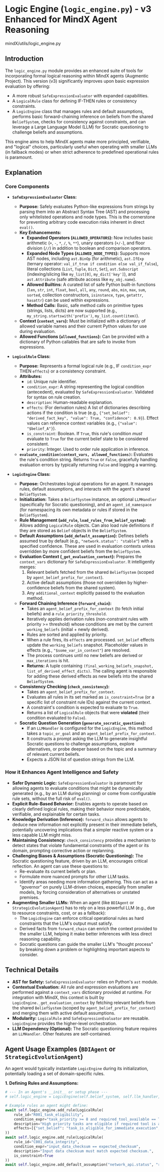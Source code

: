 # Logic Engine (`logic_engine.py`) - v3 Enhanced for MindX Agent Reasoning
mindX/utils/logic_engine.py

## Introduction

The `logic_engine.py` module provides an enhanced suite of tools for incorporating formal logical reasoning within MindX agents (Augmentic Project). This version (v3) significantly improves upon basic expression evaluation by offering:

-   A more robust `SafeExpressionEvaluator` with expanded capabilities.
-   A `LogicalRule` class for defining IF-THEN rules or consistency constraints.
-   A `LogicEngine` class that manages rules and default assumptions, performs basic forward-chaining inference on beliefs from the shared `BeliefSystem`, checks for consistency against constraints, and can leverage a Large Language Model (LLM) for Socratic questioning to challenge beliefs and assumptions.

This engine aims to help MindX agents make more principled, verifiable, and "logical" choices, particularly useful when operating with smaller LLMs (in fallback modes) or when strict adherence to predefined operational rules is paramount.

## Explanation

### Core Components

-   **`SafeExpressionEvaluator` Class:**
    -   **Purpose:** Safely evaluates Python-like expressions from strings by parsing them into an Abstract Syntax Tree (AST) and processing only whitelisted operations and node types. This is the cornerstone for preventing arbitrary code execution risks inherent in direct `eval()`.
    -   **Key Enhancements:**
        *   **Expanded Operators (`ALLOWED_OPERATORS`):** Now includes basic arithmetic (`+`, `-`, `*`, `/`, `%`, `**`), unary operators (`+/-`), and floor division (`//`) in addition to boolean and comparison operators.
        *   **Expanded Node Types (`ALLOWED_NODE_TYPES`):** Supports more AST nodes, including `ast.BinOp` (for arithmetic), `ast.IfExp` (ternary operator: `val_if_true if condition else val_if_false`), literal collections (`List`, `Tuple`, `Dict`, `Set`), `ast.Subscript` (indexing/slicing like `my_list[0]`, `my_dict['key']`), and `ast.Attribute` (safe attribute access like `my_obj.name`).
        *   **Allowed Builtins:** A curated list of safe Python built-in functions (`len`, `str`, `int`, `float`, `bool`, `all`, `any`, `round`, `abs`, `min`, `max`, `sum`, `sorted`, collection constructors, `isinstance`, `type`, `getattr`, `hasattr`) can be used within expressions.
        *   **Method Calls:** Basic, safe method calls on primitive types (strings, lists, dicts) are now supported (e.g., `my_string.startswith('prefix')`, `my_list.count(item)`).
    -   **Context (`context_vars`):** Must be initialized with a dictionary of allowed variable names and their current Python values for use during evaluation.
    -   **Allowed Functions (`allowed_functions`):** Can be provided with a dictionary of Python callables that are safe to invoke from expressions.

-   **`LogicalRule` Class:**
    -   **Purpose:** Represents a formal logical rule (e.g., IF `condition_expr` THEN `effects`) or a consistency constraint.
    -   **Attributes:**
        -   `id`: Unique rule identifier.
        -   `condition_expr`: A string representing the logical condition (antecedent), evaluated by `SafeExpressionEvaluator`. Validated for syntax on rule creation.
        -   `description`: Human-readable explanation.
        -   `effects`: (For derivation rules) A list of dictionaries describing actions if the condition is true (e.g., `{"set_belief": "derived_fact_key", "value": True, "confidence": 0.9}`). Effect values can reference context variables (e.g., `{"value": "$belief_A"}`).
        -   `is_constraint`: Boolean. If `True`, this rule's condition *must* evaluate to `True` for the current belief state to be considered consistent.
        -   `priority`: Integer. Used to order rule application in inference.
    -   **`evaluate_condition(context_vars, allowed_functions)`:** Evaluates the rule's condition string. Returns `True` or `False`, gracefully handling evaluation errors by typically returning `False` and logging a warning.

-   **`LogicEngine` Class:**
    -   **Purpose:** Orchestrates logical operations for an agent. It manages rules, default assumptions, and interacts with the agent's shared `BeliefSystem`.
    -   **Initialization:** Takes a `BeliefSystem` instance, an optional `LLMHandler` (specifically for Socratic questioning), and an `agent_id_namespace` (for namespacing its own metadata or rules if stored in the `BeliefSystem`).
    -   **Rule Management (`add_rule`, `load_rules_from_belief_system`):** Allows adding `LogicalRule` objects. Can also load rule definitions if they are stored as `Belief` objects in the `BeliefSystem`.
    -   **Default Assumptions (`add_default_assumption`):** Defines beliefs assumed true by default (e.g., `"network.status": "stable"`) with a specified confidence. These are used in evaluation contexts unless overridden by more confident beliefs from the `BeliefSystem`.
    -   **Evaluation Context (`_get_evaluation_context`):** Prepares the `context_vars` dictionary for `SafeExpressionEvaluator`. It intelligently merges:
        1.  Relevant beliefs fetched from the shared `BeliefSystem` (scoped by `agent_belief_prefix_for_context`).
        2.  Active default assumptions (those not overridden by higher-confidence beliefs from the shared system).
        3.  Any `additional_context` explicitly passed to the evaluation method.
    -   **Forward Chaining Inference (`forward_chain`):**
        *   Takes an `agent_belief_prefix_for_context` (to fetch initial beliefs) and a `rule_priority_threshold`.
        *   Iteratively applies derivation rules (non-constraint rules with priority >= threshold) whose conditions are met by the current `working_beliefs` (initial + newly derived).
        *   Rules are sorted and applied by priority.
        *   When a rule fires, its `effects` are processed. `set_belief` effects update the `working_beliefs` snapshot. Placeholder values in effects (e.g., `"$some_var_in_context"`) are resolved.
        *   The process continues until no new beliefs are derived or `max_iterations` is hit.
        *   **Returns:** A tuple containing `(final_working_beliefs_snapshot, list_of_derived_effect_dicts)`. The calling agent is responsible for adding these derived effects as new beliefs into the shared `BeliefSystem`.
    -   **Consistency Checking (`check_consistency`):**
        *   Takes an `agent_belief_prefix_for_context`.
        *   Evaluates all rules in its set marked as `is_constraint=True` (or a specific list of constraint rule IDs) against the current context.
        *   A constraint's condition is expected to evaluate to `True`.
        *   Returns a list of `LogicalRule` objects that were **violated** (their condition evaluated to `False`).
    -   **Socratic Question Generation (`generate_socratic_questions`):**
        *   If an `LLMHandler` is configured for the `LogicEngine`, this method takes a `topic_or_goal` and an `agent_belief_prefix_for_context`.
        *   It constructs a prompt asking the LLM to generate insightful Socratic questions to challenge assumptions, explore alternatives, or probe deeper based on the topic and a summary of relevant current beliefs.
        *   Expects a JSON list of question strings from the LLM.

### How it Enhances Agent Intelligence and Safety

-   **Safer Dynamic Logic:** `SafeExpressionEvaluator` is paramount for allowing agents to evaluate conditions that might be dynamically generated (e.g., by an LLM during planning) or come from configurable rule sets, without the full risk of `eval()`.
-   **Explicit Rule-Based Behavior:** Enables agents to operate based on clearly defined logical rules, making their behavior more predictable, verifiable, and explainable for certain tasks.
-   **Knowledge Derivation (Inference):** `forward_chain` allows agents to deduce new information not explicitly present in their immediate beliefs, potentially uncovering implications that a simpler reactive system or a less capable LLM might miss.
-   **Maintaining Consistency:** `check_consistency` provides a mechanism to detect states that violate fundamental constraints of the agent or its domain, prompting corrective action or replanning.
-   **Challenging Biases & Assumptions (Socratic Questioning):** The Socratic questioning feature, driven by an LLM, encourages critical reflection. An agent can use these questions to:
    -   Re-evaluate its current beliefs or plan.
    -   Formulate more nuanced prompts for other LLM tasks.
    -   Identify areas needing more information gathering.
    This can act as a "governor" on purely LLM-driven choices, especially from smaller models, by forcing consideration of alternatives or unstated premises.
-   **Augmenting Smaller LLMs:** When an agent (like `BDIAgent` or `StrategicEvolutionAgent`) has to rely on a less powerful LLM (e.g., due to resource constraints, cost, or as a fallback):
    -   The `LogicEngine` can enforce critical operational rules as hard constraints that the LLM's output must satisfy.
    -   Derived facts from `forward_chain` can enrich the context provided to the smaller LLM, helping it make better inferences with less direct reasoning capability.
    -   Socratic questions can guide the smaller LLM's "thought process" by breaking down a problem or highlighting important aspects to consider.

## Technical Details

-   **AST for Safety:** `SafeExpressionEvaluator` relies on Python's `ast` module.
-   **Contextual Evaluation:** All rule and expression evaluations are performed against a `context_vars` dictionary provided at runtime. For integration with MindX, this context is built by `LogicEngine._get_evaluation_context` by fetching relevant beliefs from the shared `BeliefSystem` (scoped by `agent_belief_prefix_for_context`) and merging them with active default assumptions.
-   **Modularity:** `LogicalRule` and `SafeExpressionEvaluator` are reusable. `LogicEngine` provides the higher-level orchestration.
-   **LLM Dependency (Optional):** The Socratic questioning feature requires an `LLMHandler`. Other features are self-contained.

## Agent Usage Examples (`BDIAgent` or `StrategicEvolutionAgent`)

An agent would typically instantiate `LogicEngine` during its initialization, potentially loading a set of domain-specific rules.

**1. Defining Rules and Assumptions:**

```python
# --- In an Agent's __init__ or setup phase ---
# self.logic_engine = LogicEngine(self.belief_system, self.llm_handler, agent_id=self.agent_id)

# Example rules an agent might define:
await self.logic_engine.add_rule(LogicalRule(
    rule_id="R001_task_eligibility",
    condition_expr="task_priority >= 8 and required_tool_available == True and system_load_metric < 0.75",
    description="High priority tasks are eligible if required tool is available and system load is low.",
    effects=[{"set_belief": "task_is_eligible_for_immediate_execution", "value": True, "confidence": 0.9}]
))
await self.logic_engine.add_rule(LogicalRule(
    rule_id="C001_data_integrity",
    condition_expr="input_data_checksum == expected_checksum",
    description="Input data checksum must match expected checksum.",
    is_constraint=True 
))
await self.logic_engine.add_default_assumption("network_api.status", "responsive", confidence=0.6)

